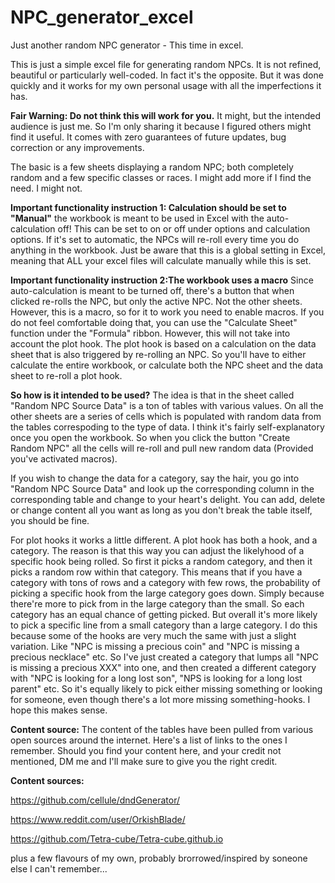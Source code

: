 # NPC_generator_excel
Just another random NPC generator - This time in excel.

This is just a simple excel file for generating random NPCs. It is not refined, beautiful or particularly well-coded. In fact it's the opposite. But it was done quickly and it works for my own personal usage with all the imperfections it has.

**Fair Warning: Do not think this will work for you.** It might, but the intended audience is just me. So I'm only sharing it because I figured others might find it useful. It comes with zero guarantees of future updates, bug correction or any improvements.

The basic is a few sheets displaying a random NPC; both completely random and a few specific classes or races. I might add more if I find the need. I might not.

**Important functionality instruction 1: Calculation should be set to "Manual"** the workbook is meant to be used in Excel with the auto-calculation off! This can be set to on or off under options and calculation options. If it's set to automatic, the NPCs will re-roll every time you do anything in the workbook. Just be aware that this is a global setting in Excel, meaning that ALL your excel files will calculate manually while this is set.

**Important functionality instruction 2:The workbook uses a macro** Since auto-calculation is meant to be turned off, there's a button that when clicked re-rolls the NPC, but only the active NPC. Not the other sheets. However, this is a macro, so for it to work you need to enable macros. If you do not feel comfortable doing that, you can use the "Calculate Sheet" function under the "Formula" ribbon. However, this will not take into account the plot hook. The plot hook is based on a calculation on the data sheet that is also triggered by re-rolling an NPC. So you'll have to either calculate the entire workbook, or calculate both the NPC sheet and the data sheet to re-roll a plot hook.

**So how is it intended to be used?** The idea is that in the sheet called "Random NPC Source Data" is a ton of tables with various values. On all the other sheets are a series of cells which is populated with random data from the tables correspoding to the type of data. I think it's fairly self-explanatory once you open the workbook. So when you click the button "Create Random NPC" all the cells will re-roll and pull new random data (Provided you've activated macros).

If you wish to change the data for a category, say the hair, you go into "Random NPC Source Data" and look up the corresponding column in the corresponding table and change to your heart's delight. You can add, delete or change content all you want as long as you don't break the table itself, you should be fine.

For plot hooks it works a little different. A plot hook has both a hook, and a category. The reason is that this way you can adjust the likelyhood of a specific hook being rolled. So first it picks a random category, and then it picks a random row within that category. This means that if you have a category with tons of rows and a category with few rows, the probability of picking a specific hook from the large category goes down. Simply because there're more to pick from in the large category than the small. So each category has an equal chance of getting picked. But overall it's more likely to pick a specific line from a small category than a large category. I do this because some of the hooks are very much the same with just a slight variation. Like "NPC is missing a precious coin" and "NPC is missing a precious necklace" etc. So I've just created a category that lumps all "NPC is missing a precious XXX" into one, and then created a different category with "NPC is looking for a long lost son", "NPS is looking for a long lost parent" etc. So it's equally likely to pick either missing something or looking for someone, even though there's a lot more missing something-hooks. I hope this makes sense.

**Content source:** The content of the tables have been pulled from various open sources around the internet. Here's a list of links to the ones I remember. Should you find your content here, and your credit not mentioned, DM me and I'll make sure to give you the right credit.

**Content sources:**

https://github.com/cellule/dndGenerator/

https://www.reddit.com/user/OrkishBlade/

https://github.com/Tetra-cube/Tetra-cube.github.io

plus a few flavours of my own, probably brorrowed/inspired by soneone else I can't remember...
